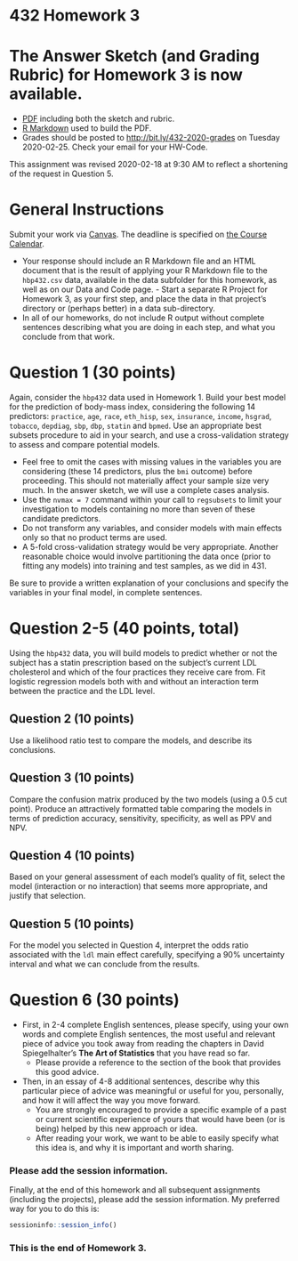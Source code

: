 432 Homework 3
================

# The Answer Sketch (and Grading Rubric) for Homework 3 is now available.

- [PDF](https://github.com/THOMASELOVE/2020-432/blob/master/homework/hw03/sketch/sketch_hw3.pdf) including both the sketch and rubric.
- [R Markdown](https://github.com/THOMASELOVE/2020-432/blob/master/homework/hw03/sketch/sketch_hw3.Rmd) used to build the PDF.
- Grades should be posted to http://bit.ly/432-2020-grades on Tuesday 2020-02-25. Check your email for your HW-Code.

This assignment was revised 2020-02-18 at 9:30 AM to reflect a
shortening of the request in Question 5.

# General Instructions

Submit your work via [Canvas](https://canvas.case.edu/). The deadline is
specified on [the Course
Calendar](https://github.com/THOMASELOVE/2020-432/blob/master/calendar.md).

  - Your response should include an R Markdown file and an HTML document
    that is the result of applying your R Markdown file to the
    `hbp432.csv` data, available in the data subfolder for this
    homework, as well as on our Data and Code page. - Start a separate R
    Project for Homework 3, as your first step, and place the data in
    that project’s directory or (perhaps better) in a data
    sub-directory.
  - In all of our homeworks, do not include R output without complete
    sentences describing what you are doing in each step, and what you
    conclude from that work.

# Question 1 (30 points)

Again, consider the `hbp432` data used in Homework 1. Build your best
model for the prediction of body-mass index, considering the following
14 predictors: `practice`, `age`, `race`, `eth_hisp`, `sex`,
`insurance`, `income`, `hsgrad`, `tobacco`, `depdiag`, `sbp`, `dbp`,
`statin` and `bpmed`. Use an appropriate best subsets procedure to aid
in your search, and use a cross-validation strategy to assess and
compare potential models.

  - Feel free to omit the cases with missing values in the variables you
    are considering (these 14 predictors, plus the `bmi` outcome) before
    proceeding. This should not materially affect your sample size very
    much. In the answer sketch, we will use a complete cases analysis.
  - Use the `nvmax = 7` command within your call to `regsubsets` to
    limit your investigation to models containing no more than seven of
    these candidate predictors.
  - Do not transform any variables, and consider models with main
    effects only so that no product terms are used.
  - A 5-fold cross-validation strategy would be very appropriate.
    Another reasonable choice would involve partitioning the data once
    (prior to fitting any models) into training and test samples, as we
    did in 431.

Be sure to provide a written explanation of your conclusions and specify
the variables in your final model, in complete sentences.

# Question 2-5 (40 points, total)

Using the `hbp432` data, you will build models to predict whether or not
the subject has a statin prescription based on the subject’s current LDL
cholesterol and which of the four practices they receive care from. Fit
logistic regression models both with and without an interaction term
between the practice and the LDL level.

## Question 2 (10 points)

Use a likelihood ratio test to compare the models, and describe its
conclusions.

## Question 3 (10 points)

Compare the confusion matrix produced by the two models (using a 0.5 cut
point). Produce an attractively formatted table comparing the models in
terms of prediction accuracy, sensitivity, specificity, as well as PPV
and NPV.

## Question 4 (10 points)

Based on your general assessment of each model’s quality of fit, select
the model (interaction or no interaction) that seems more appropriate,
and justify that selection.

## Question 5 (10 points)

For the model you selected in Question 4, interpret the odds ratio
associated with the `ldl` main effect carefully, specifying a 90%
uncertainty interval and what we can conclude from the results.

# Question 6 (30 points)

  - First, in 2-4 complete English sentences, please specify, using your
    own words and complete English sentences, the most useful and
    relevant piece of advice you took away from reading the chapters in
    David Spiegelhalter’s **The Art of Statistics** that you have read
    so far.
      - Please provide a reference to the section of the book that
        provides this good advice.
  - Then, in an essay of 4-8 additional sentences, describe why this
    particular piece of advice was meaningful or useful for you,
    personally, and how it will affect the way you move forward.
      - You are strongly encouraged to provide a specific example of a
        past or current scientific experience of yours that would have
        been (or is being) helped by this new approach or idea.
      - After reading your work, we want to be able to easily specify
        what this idea is, and why it is important and worth sharing.

### Please add the session information.

Finally, at the end of this homework and all subsequent assignments
(including the projects), please add the session information. My
preferred way for you to do this is:

``` r
sessioninfo::session_info()
```

### This is the end of Homework 3.
